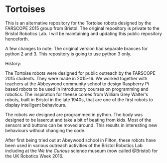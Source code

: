 # Tortoises
This is an alternative repository for the Tortoise robots designed by the FARSCOPE 2015 group from Bristol.
The original repository is private to the Bristol Robotics Lab. I will be maintaining and updating this public repository henceforth.

A few changes to note:
The original version had separate brances for python 2 and 3. This repository is going to use python 3 only.

History:  

The Tortoise robots were designed for public outreach by the FARSCOPE 2015 students. They were made in 2015-16. We worked together with teachers at the Abbeywood community school to design Raspberry Pi based robots to be used in introductory courses on programming and robotics. The inspiration for theese comes from William Grey Walter's robots, built in Bristol in the late 1940s, that are one of the first robots to display intelligent behaviours.  

The robots we designed are programmed in python. The body was designed to be lasercut and take a bit of beating from kids.
Most of the sensors and buttons can be moved around. This results in interesting new behaviours without changing the code.  

After first being tried out at Abeywood school in Filton, these robots have been used in various outreach activities of the Bristol Robotics Lab including at the *We the Curious* science museum (now called @Bristol) for the UK Robotics Week 2016.

